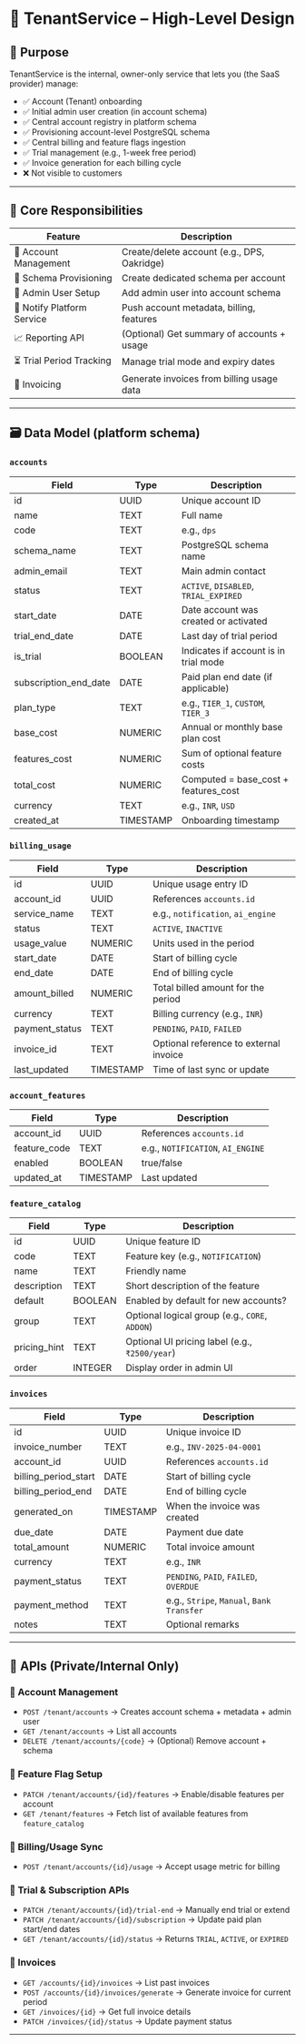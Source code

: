 # 🏢 TenantService – High-Level Design

## 🎯 Purpose

TenantService is the internal, owner-only service that lets you (the SaaS provider) manage:

- ✅ Account (Tenant) onboarding
- ✅ Initial admin user creation (in account schema)
- ✅ Central account registry in platform schema
- ✅ Provisioning account-level PostgreSQL schema
- ✅ Central billing and feature flags ingestion
- ✅ Trial management (e.g., 1-week free period)
- ✅ Invoice generation for each billing cycle
- ❌ Not visible to customers

---

## 🧩 Core Responsibilities

| Feature                  | Description                                  |
|--------------------------|----------------------------------------------|
| 🏢 Account Management     | Create/delete account (e.g., DPS, Oakridge)   |
| 🧱 Schema Provisioning    | Create dedicated schema per account          |
| 👤 Admin User Setup       | Add admin user into account schema           |
| 🔄 Notify Platform Service | Push account metadata, billing, features     |
| 📈 Reporting API          | (Optional) Get summary of accounts + usage   |
| ⏳ Trial Period Tracking   | Manage trial mode and expiry dates           |
| 🧾 Invoicing              | Generate invoices from billing usage data     |

---

## 🗃️ Data Model (platform schema)

### `accounts`

| Field                  | Type      | Description                                  |
|------------------------|-----------|----------------------------------------------|
| id                     | UUID      | Unique account ID                            |
| name                   | TEXT      | Full name                                    |
| code                   | TEXT      | e.g., `dps`                                  |
| schema_name            | TEXT      | PostgreSQL schema name                       |
| admin_email            | TEXT      | Main admin contact                           |
| status                 | TEXT      | `ACTIVE`, `DISABLED`, `TRIAL_EXPIRED`        |
| start_date             | DATE      | Date account was created or activated        |
| trial_end_date         | DATE      | Last day of trial period                     |
| is_trial               | BOOLEAN   | Indicates if account is in trial mode        |
| subscription_end_date  | DATE      | Paid plan end date (if applicable)           |
| plan_type              | TEXT      | e.g., `TIER_1`, `CUSTOM`, `TIER_3`           |
| base_cost              | NUMERIC   | Annual or monthly base plan cost             |
| features_cost          | NUMERIC   | Sum of optional feature costs                |
| total_cost             | NUMERIC   | Computed = base_cost + features_cost         |
| currency               | TEXT      | e.g., `INR`, `USD`                           |
| created_at             | TIMESTAMP | Onboarding timestamp                         |


### `billing_usage`

| Field            | Type      | Description                                |
|------------------|-----------|--------------------------------------------|
| id               | UUID      | Unique usage entry ID                      |
| account_id       | UUID      | References `accounts.id`                   |
| service_name     | TEXT      | e.g., `notification`, `ai_engine`          |
| status           | TEXT      | `ACTIVE`, `INACTIVE`                       |
| usage_value      | NUMERIC   | Units used in the period                   |
| start_date       | DATE      | Start of billing cycle                     |
| end_date         | DATE      | End of billing cycle                       |
| amount_billed    | NUMERIC   | Total billed amount for the period         |
| currency         | TEXT      | Billing currency (e.g., `INR`)             |
| payment_status   | TEXT      | `PENDING`, `PAID`, `FAILED`                |
| invoice_id       | TEXT      | Optional reference to external invoice     |
| last_updated     | TIMESTAMP | Time of last sync or update                |


### `account_features`

| Field        | Type      | Description                                |
|--------------|-----------|--------------------------------------------|
| account_id   | UUID      | References `accounts.id`                   |
| feature_code | TEXT      | e.g., `NOTIFICATION`, `AI_ENGINE`          |
| enabled      | BOOLEAN   | true/false                                 |
| updated_at   | TIMESTAMP | Last updated                               |


### `feature_catalog`

| Field         | Type      | Description                                  |
|---------------|-----------|----------------------------------------------|
| id            | UUID      | Unique feature ID                            |
| code          | TEXT      | Feature key (e.g., `NOTIFICATION`)           |
| name          | TEXT      | Friendly name                                |
| description   | TEXT      | Short description of the feature             |
| default       | BOOLEAN   | Enabled by default for new accounts?         |
| group         | TEXT      | Optional logical group (e.g., `CORE`, `ADDON`)|
| pricing_hint  | TEXT      | Optional UI pricing label (e.g., `₹2500/year`)|
| order         | INTEGER   | Display order in admin UI                    |


### `invoices`

| Field               | Type      | Description                                  |
|----------------------|-----------|----------------------------------------------|
| id                   | UUID      | Unique invoice ID                            |
| invoice_number       | TEXT      | e.g., `INV-2025-04-0001`                     |
| account_id           | UUID      | References `accounts.id`                     |
| billing_period_start | DATE      | Start of billing cycle                       |
| billing_period_end   | DATE      | End of billing cycle                         |
| generated_on         | TIMESTAMP | When the invoice was created                 |
| due_date             | DATE      | Payment due date                             |
| total_amount         | NUMERIC   | Total invoice amount                         |
| currency             | TEXT      | e.g., `INR`                                  |
| payment_status       | TEXT      | `PENDING`, `PAID`, `FAILED`, `OVERDUE`       |
| payment_method       | TEXT      | e.g., `Stripe`, `Manual`, `Bank Transfer`    |
| notes                | TEXT      | Optional remarks                             |

---

## 🔌 APIs (Private/Internal Only)

### 🔹 Account Management
- `POST /tenant/accounts` → Creates account schema + metadata + admin user
- `GET /tenant/accounts` → List all accounts
- `DELETE /tenant/accounts/{code}` → (Optional) Remove account + schema

### 🔹 Feature Flag Setup
- `PATCH /tenant/accounts/{id}/features` → Enable/disable features per account
- `GET /tenant/features` → Fetch list of available features from `feature_catalog`

### 🔹 Billing/Usage Sync
- `POST /tenant/accounts/{id}/usage` → Accept usage metric for billing

### 🔹 Trial & Subscription APIs
- `PATCH /tenant/accounts/{id}/trial-end` → Manually end trial or extend
- `PATCH /tenant/accounts/{id}/subscription` → Update paid plan start/end dates
- `GET /tenant/accounts/{id}/status` → Returns `TRIAL`, `ACTIVE`, or `EXPIRED`

### 🔹 Invoices
- `GET /accounts/{id}/invoices` → List past invoices
- `POST /accounts/{id}/invoices/generate` → Generate invoice for current period
- `GET /invoices/{id}` → Get full invoice details
- `PATCH /invoices/{id}/status` → Update payment status

---